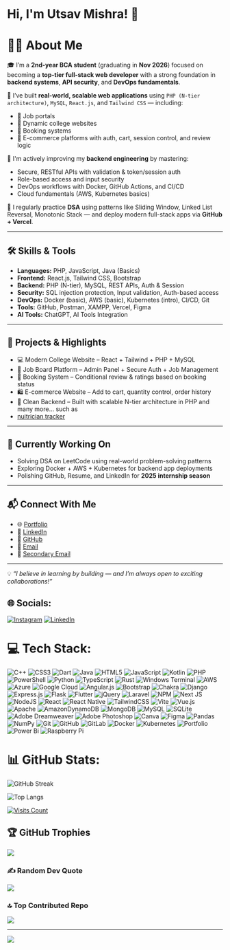 
# Hi, I'm Utsav Mishra! 👋

# 🙋‍♂️ **About Me**

🎓 I’m a **2nd-year BCA student** (graduating in **Nov 2026**) focused on becoming a **top-tier full-stack web developer** with a strong foundation in **backend systems**, **API security**, and **DevOps fundamentals**.

🚀 I’ve built **real-world, scalable web applications** using `PHP (N-tier architecture)`, `MySQL`, `React.js`, and `Tailwind CSS` — including:

- 🎯 Job portals  
- 🏫 Dynamic college websites  
- 📆 Booking systems  
- 🛒 E-commerce platforms with auth, cart, session control, and review logic  

🔐 I'm actively improving my **backend engineering** by mastering:

- Secure, RESTful APIs with validation & token/session auth  
- Role-based access and input security  
- DevOps workflows with Docker, GitHub Actions, and CI/CD  
- Cloud fundamentals (AWS, Kubernetes basics)  

🧠 I regularly practice **DSA** using patterns like Sliding Window, Linked List Reversal, Monotonic Stack — and deploy modern full-stack apps via **GitHub + Vercel**.

---

## 🛠️ Skills & Tools

- **Languages:** PHP, JavaScript, Java (Basics)  
- **Frontend:** React.js, Tailwind CSS, Bootstrap  
- **Backend:** PHP (N-tier), MySQL, REST APIs, Auth & Session  
- **Security:** SQL injection protection, Input validation, Auth-based access  
- **DevOps:** Docker (basic), AWS (basic), Kubernetes (intro), CI/CD, Git  
- **Tools:** GitHub, Postman, XAMPP, Vercel, Figma  
- **AI Tools:** ChatGPT, AI Tools Integration 

---

## 🧩 Projects & Highlights

- 💻 Modern College Website – React + Tailwind + PHP + MySQL  
- 🧾 Job Board Platform – Admin Panel + Secure Auth + Job Management  
- 📅 Booking System – Conditional review & ratings based on booking status  
- 🛍️ E-commerce Website – Add to cart, quantity control, order history  
- 🧱 Clean Backend – Built with scalable N-tier architecture in PHP and many more... such as
- [nuitrician tracker](https://app--nutri-track-89d91a87.base44.app/)
 

---
## 🔭 Currently Working On

- Solving DSA on LeetCode using real-world problem-solving patterns  
- Exploring Docker + AWS + Kubernetes for backend app deployments 
- Polishing GitHub, Resume, and LinkedIn for **2025 internship season**

---

## 📬 Connect With Me
  
- 🌐 [Portfolio](https://portfolio-nine-ecru-23.vercel.app/)
- 💼 [LinkedIn](https://linkedin.com/in/utsav-mishra1)  
- 🔗 [GitHub](https://github.com/bhaktofmahakal)  
- 📧 [Email](utsavmishraa005@gmail.com)  
- 📩 [Secondary Email](moviesf14@email.com)  

---

💡 *“I believe in learning by building — and I’m always open to exciting collaborations!”*



## 🌐 Socials:
[![Instagram](https://img.shields.io/badge/Instagram-%23E4405F.svg?logo=Instagram&logoColor=white)](https://instagram.com/bhakt_of_mahakal9721) [![LinkedIn](https://img.shields.io/badge/LinkedIn-%230077B5.svg?logo=linkedin&logoColor=white)](https://linkedin.com/in/utsav-mishra1) 

# 💻 Tech Stack:
![C++](https://img.shields.io/badge/c++-%2300599C.svg?style=plastic&logo=c%2B%2B&logoColor=white) ![CSS3](https://img.shields.io/badge/css3-%231572B6.svg?style=plastic&logo=css3&logoColor=white) ![Dart](https://img.shields.io/badge/dart-%230175C2.svg?style=plastic&logo=dart&logoColor=white) ![Java](https://img.shields.io/badge/java-%23ED8B00.svg?style=plastic&logo=openjdk&logoColor=white) ![HTML5](https://img.shields.io/badge/html5-%23E34F26.svg?style=plastic&logo=html5&logoColor=white) ![JavaScript](https://img.shields.io/badge/javascript-%23323330.svg?style=plastic&logo=javascript&logoColor=%23F7DF1E) ![Kotlin](https://img.shields.io/badge/kotlin-%237F52FF.svg?style=plastic&logo=kotlin&logoColor=white) ![PHP](https://img.shields.io/badge/php-%23777BB4.svg?style=plastic&logo=php&logoColor=white) ![PowerShell](https://img.shields.io/badge/PowerShell-%235391FE.svg?style=plastic&logo=powershell&logoColor=white) ![Python](https://img.shields.io/badge/python-3670A0?style=plastic&logo=python&logoColor=ffdd54) ![TypeScript](https://img.shields.io/badge/typescript-%23007ACC.svg?style=plastic&logo=typescript&logoColor=white) ![Rust](https://img.shields.io/badge/rust-%23000000.svg?style=plastic&logo=rust&logoColor=white) ![Windows Terminal](https://img.shields.io/badge/Windows%20Terminal-%234D4D4D.svg?style=plastic&logo=windows-terminal&logoColor=white) ![AWS](https://img.shields.io/badge/AWS-%23FF9900.svg?style=plastic&logo=amazon-aws&logoColor=white) ![Azure](https://img.shields.io/badge/azure-%230072C6.svg?style=plastic&logo=microsoftazure&logoColor=white) ![Google Cloud](https://img.shields.io/badge/GoogleCloud-%234285F4.svg?style=plastic&logo=google-cloud&logoColor=white) ![Angular.js](https://img.shields.io/badge/angular.js-%23E23237.svg?style=plastic&logo=angularjs&logoColor=white) ![Bootstrap](https://img.shields.io/badge/bootstrap-%238511FA.svg?style=plastic&logo=bootstrap&logoColor=white) ![Chakra](https://img.shields.io/badge/chakra-%234ED1C5.svg?style=plastic&logo=chakraui&logoColor=white) ![Django](https://img.shields.io/badge/django-%23092E20.svg?style=plastic&logo=django&logoColor=white) ![Express.js](https://img.shields.io/badge/express.js-%23404d59.svg?style=plastic&logo=express&logoColor=%2361DAFB) ![Flask](https://img.shields.io/badge/flask-%23000.svg?style=plastic&logo=flask&logoColor=white) ![Flutter](https://img.shields.io/badge/Flutter-%2302569B.svg?style=plastic&logo=Flutter&logoColor=white) ![jQuery](https://img.shields.io/badge/jquery-%230769AD.svg?style=plastic&logo=jquery&logoColor=white) ![Laravel](https://img.shields.io/badge/laravel-%23FF2D20.svg?style=plastic&logo=laravel&logoColor=white) ![NPM](https://img.shields.io/badge/NPM-%23CB3837.svg?style=plastic&logo=npm&logoColor=white) ![Next JS](https://img.shields.io/badge/Next-black?style=plastic&logo=next.js&logoColor=white) ![NodeJS](https://img.shields.io/badge/node.js-6DA55F?style=plastic&logo=node.js&logoColor=white) ![React](https://img.shields.io/badge/react-%2320232a.svg?style=plastic&logo=react&logoColor=%2361DAFB) ![React Native](https://img.shields.io/badge/react_native-%2320232a.svg?style=plastic&logo=react&logoColor=%2361DAFB) ![TailwindCSS](https://img.shields.io/badge/tailwindcss-%2338B2AC.svg?style=plastic&logo=tailwind-css&logoColor=white) ![Vite](https://img.shields.io/badge/vite-%23646CFF.svg?style=plastic&logo=vite&logoColor=white) ![Vue.js](https://img.shields.io/badge/vue.js-%2335495e.svg?style=plastic&logo=vuedotjs&logoColor=%234FC08D) ![Apache](https://img.shields.io/badge/apache-%23D42029.svg?style=plastic&logo=apache&logoColor=white) ![AmazonDynamoDB](https://img.shields.io/badge/Amazon%20DynamoDB-4053D6?style=plastic&logo=Amazon%20DynamoDB&logoColor=white) ![MongoDB](https://img.shields.io/badge/MongoDB-%234ea94b.svg?style=plastic&logo=mongodb&logoColor=white) ![MySQL](https://img.shields.io/badge/mysql-4479A1.svg?style=plastic&logo=mysql&logoColor=white) ![SQLite](https://img.shields.io/badge/sqlite-%2307405e.svg?style=plastic&logo=sqlite&logoColor=white) ![Adobe Dreamweaver](https://img.shields.io/badge/Adobe%20Dreamweaver-FF61F6.svg?style=plastic&logo=Adobe%20Dreamweaver&logoColor=white) ![Adobe Photoshop](https://img.shields.io/badge/adobe%20photoshop-%2331A8FF.svg?style=plastic&logo=adobe%20photoshop&logoColor=white) ![Canva](https://img.shields.io/badge/Canva-%2300C4CC.svg?style=plastic&logo=Canva&logoColor=white) ![Figma](https://img.shields.io/badge/figma-%23F24E1E.svg?style=plastic&logo=figma&logoColor=white) ![Pandas](https://img.shields.io/badge/pandas-%23150458.svg?style=plastic&logo=pandas&logoColor=white) ![NumPy](https://img.shields.io/badge/numpy-%23013243.svg?style=plastic&logo=numpy&logoColor=white) ![Git](https://img.shields.io/badge/git-%23F05033.svg?style=plastic&logo=git&logoColor=white) ![GitHub](https://img.shields.io/badge/github-%23121011.svg?style=plastic&logo=github&logoColor=white) ![GitLab](https://img.shields.io/badge/gitlab-%23181717.svg?style=plastic&logo=gitlab&logoColor=white) ![Docker](https://img.shields.io/badge/docker-%230db7ed.svg?style=plastic&logo=docker&logoColor=white) ![Kubernetes](https://img.shields.io/badge/kubernetes-%23326ce5.svg?style=plastic&logo=kubernetes&logoColor=white) ![Portfolio](https://img.shields.io/badge/Portfolio-%23000000.svg?style=plastic&logo=firefox&logoColor=#FF7139) ![Power Bi](https://img.shields.io/badge/power_bi-F2C811?style=plastic&logo=powerbi&logoColor=black) ![Raspberry Pi](https://img.shields.io/badge/-Raspberry_Pi-C51A4A?style=plastic&logo=Raspberry-Pi)
# 📊 GitHub Stats:
<!-- GitHub Streak Stats -->
![GitHub Streak](https://github-readme-streak-stats.herokuapp.com/?user=bhaktofmahakal&theme=vue&hide_border=true)

<!-- Most Used Languages -->
![Top Langs](https://github-readme-stats.vercel.app/api/top-langs/?username=bhaktofmahakal&theme=vue&hide_border=true&include_all_commits=true&count_private=true&layout=compact)

<!-- Profile Visitor Count -->
[![Visits Count](https://visitcount.itsvg.in/api?id=bhaktofmahakal&icon=0&color=0)](https://visitcount.itsvg.in)

## 🏆 GitHub Trophies
![](https://github-profile-trophy.vercel.app/?username=bhaktofmahakal&theme=vue&no-frame=false&no-bg=true&margin-w=4)

### ✍️ Random Dev Quote
![](https://quotes-github-readme.vercel.app/api?type=horizontal&theme=merko)

### 🔝 Top Contributed Repo
![](https://github-contributor-stats.vercel.app/api?username=bhaktofmahakal&limit=5&theme=tokyonight&combine_all_yearly_contributions=true)

---
[![](https://visitcount.itsvg.in/api?id=bhaktofmahakal&icon=5&color=8)](https://visitcount.itsvg.in)


  
 
<!-- Proudly created with GPRM ( https://gprm.itsvg.in ) -->
